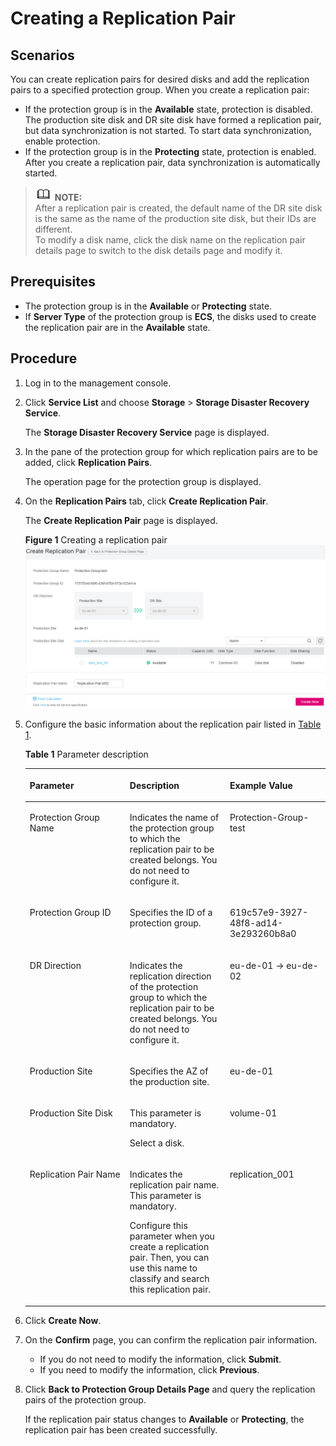 # Creating a Replication Pair<a name="sdrs_ug_rp_0001"></a>

## Scenarios<a name="sdrs_ug_pi_0003_section19872813193710"></a>

You can create replication pairs for desired disks and add the replication pairs to a specified protection group. When you create a replication pair:

-   If the protection group is in the  **Available**  state, protection is disabled. The production site disk and DR site disk have formed a replication pair, but data synchronization is not started. To start data synchronization, enable protection.
-   If the protection group is in the  **Protecting**  state, protection is enabled. After you create a replication pair, data synchronization is automatically started.

>![](public_sys-resources/icon-note.gif) **NOTE:**   
>After a replication pair is created, the default name of the DR site disk is the same as the name of the production site disk, but their IDs are different.  
>To modify a disk name, click the disk name on the replication pair details page to switch to the disk details page and modify it.  

## **Prerequisites**<a name="sdrs_ug_pi_0003_section1528842413918"></a>

-   The protection group is in the  **Available**  or  **Protecting**  state.
-   If  **Server Type**  of the protection group is  **ECS**, the disks used to create the replication pair are in the  **Available**  state.

## Procedure<a name="sdrs_ug_pi_0003_section1243511993716"></a>

1.  Log in to the management console.
2.  Click  **Service List**  and choose  **Storage**  \>  **Storage Disaster Recovery Service**.

    The  **Storage Disaster Recovery Service**  page is displayed.

3.  In the pane of the protection group for which replication pairs are to be added, click  **Replication Pairs**.

    The operation page for the protection group is displayed.

4.  On the  **Replication Pairs**  tab, click  **Create Replication Pair**.

    The  **Create Replication Pair**  page is displayed.

    **Figure  1**  Creating a replication pair<a name="sdrs_ug_pi_0003_fig259912464915"></a>  
    ![](figures/creating-a-replication-pair.png "creating-a-replication-pair")

5.  Configure the basic information about the replication pair listed in  [Table 1](#sdrs_ug_pi_0003_table14113172215131).

    **Table  1**  Parameter description

    <a name="sdrs_ug_pi_0003_table14113172215131"></a>
    <table><thead align="left"><tr id="sdrs_ug_pi_0003_row711682216134"><th class="cellrowborder" valign="top" width="33.33333333333333%" id="mcps1.2.4.1.1"><p id="sdrs_ug_pi_0003_p111164221133"><a name="sdrs_ug_pi_0003_p111164221133"></a><a name="sdrs_ug_pi_0003_p111164221133"></a><strong id="sdrs_ug_pi_0003_b842352706211121"><a name="sdrs_ug_pi_0003_b842352706211121"></a><a name="sdrs_ug_pi_0003_b842352706211121"></a>Parameter</strong></p>
    </th>
    <th class="cellrowborder" valign="top" width="33.33333333333333%" id="mcps1.2.4.1.2"><p id="sdrs_ug_pi_0003_p5116172261316"><a name="sdrs_ug_pi_0003_p5116172261316"></a><a name="sdrs_ug_pi_0003_p5116172261316"></a><strong id="sdrs_ug_pi_0003_b84235270611218"><a name="sdrs_ug_pi_0003_b84235270611218"></a><a name="sdrs_ug_pi_0003_b84235270611218"></a>Description</strong></p>
    </th>
    <th class="cellrowborder" valign="top" width="33.33333333333333%" id="mcps1.2.4.1.3"><p id="sdrs_ug_pi_0003_p1211612224133"><a name="sdrs_ug_pi_0003_p1211612224133"></a><a name="sdrs_ug_pi_0003_p1211612224133"></a><strong>Example Value</strong></p>
    </th>
    </tr>
    </thead>
    <tbody><tr id="sdrs_ug_pi_0003_row16116152218134"><td class="cellrowborder" valign="top" width="33.33333333333333%" headers="mcps1.2.4.1.1 "><p id="sdrs_ug_pi_0003_p1111622216136"><a name="sdrs_ug_pi_0003_p1111622216136"></a><a name="sdrs_ug_pi_0003_p1111622216136"></a>Protection Group Name</p>
    </td>
    <td class="cellrowborder" valign="top" width="33.33333333333333%" headers="mcps1.2.4.1.2 "><p id="sdrs_ug_pi_0003_p12116112241316"><a name="sdrs_ug_pi_0003_p12116112241316"></a><a name="sdrs_ug_pi_0003_p12116112241316"></a>Indicates the name of the protection group to which the replication pair to be created belongs. You do not need to configure it.</p>
    </td>
    <td class="cellrowborder" valign="top" width="33.33333333333333%" headers="mcps1.2.4.1.3 "><p id="sdrs_ug_pi_0003_p11826105813010"><a name="sdrs_ug_pi_0003_p11826105813010"></a><a name="sdrs_ug_pi_0003_p11826105813010"></a>Protection-Group-test</p>
    </td>
    </tr>
    <tr id="sdrs_ug_pi_0003_row13973165510190"><td class="cellrowborder" valign="top" width="33.33333333333333%" headers="mcps1.2.4.1.1 "><p id="sdrs_ug_pi_0003_p29731755161918"><a name="sdrs_ug_pi_0003_p29731755161918"></a><a name="sdrs_ug_pi_0003_p29731755161918"></a>Protection Group ID</p>
    </td>
    <td class="cellrowborder" valign="top" width="33.33333333333333%" headers="mcps1.2.4.1.2 "><p id="sdrs_ug_pi_0003_p9973155518194"><a name="sdrs_ug_pi_0003_p9973155518194"></a><a name="sdrs_ug_pi_0003_p9973155518194"></a>Specifies the ID of a protection group.</p>
    </td>
    <td class="cellrowborder" valign="top" width="33.33333333333333%" headers="mcps1.2.4.1.3 "><p id="sdrs_ug_pi_0003_p1997315541911"><a name="sdrs_ug_pi_0003_p1997315541911"></a><a name="sdrs_ug_pi_0003_p1997315541911"></a>619c57e9-3927-48f8-ad14-3e293260b8a0</p>
    </td>
    </tr>
    <tr id="sdrs_ug_pi_0003_row2116722191312"><td class="cellrowborder" valign="top" width="33.33333333333333%" headers="mcps1.2.4.1.1 "><p id="sdrs_ug_pi_0003_p121161122161311"><a name="sdrs_ug_pi_0003_p121161122161311"></a><a name="sdrs_ug_pi_0003_p121161122161311"></a>DR Direction</p>
    </td>
    <td class="cellrowborder" valign="top" width="33.33333333333333%" headers="mcps1.2.4.1.2 "><p id="sdrs_ug_pi_0003_p121169227135"><a name="sdrs_ug_pi_0003_p121169227135"></a><a name="sdrs_ug_pi_0003_p121169227135"></a>Indicates the replication direction of the protection group to which the replication pair to be created belongs. You do not need to configure it.</p>
    </td>
    <td class="cellrowborder" valign="top" width="33.33333333333333%" headers="mcps1.2.4.1.3 "><p id="sdrs_ug_pi_0003_p11826358193017"><a name="sdrs_ug_pi_0003_p11826358193017"></a><a name="sdrs_ug_pi_0003_p11826358193017"></a>eu-de-01 -&gt; eu-de-02</p>
    </td>
    </tr>
    <tr id="sdrs_ug_pi_0003_row10720384287"><td class="cellrowborder" valign="top" width="33.33333333333333%" headers="mcps1.2.4.1.1 "><p id="sdrs_ug_pi_0003_p1673163813283"><a name="sdrs_ug_pi_0003_p1673163813283"></a><a name="sdrs_ug_pi_0003_p1673163813283"></a>Production Site</p>
    </td>
    <td class="cellrowborder" valign="top" width="33.33333333333333%" headers="mcps1.2.4.1.2 "><p id="sdrs_ug_pi_0003_p1773113862815"><a name="sdrs_ug_pi_0003_p1773113862815"></a><a name="sdrs_ug_pi_0003_p1773113862815"></a>Specifies the AZ of the production site. </p>
    </td>
    <td class="cellrowborder" valign="top" width="33.33333333333333%" headers="mcps1.2.4.1.3 "><p id="sdrs_ug_pi_0003_p101401053173316"><a name="sdrs_ug_pi_0003_p101401053173316"></a><a name="sdrs_ug_pi_0003_p101401053173316"></a>eu-de-01</p>
    </td>
    </tr>
    <tr id="sdrs_ug_pi_0003_row0405151012192"><td class="cellrowborder" valign="top" width="33.33333333333333%" headers="mcps1.2.4.1.1 "><p id="sdrs_ug_pi_0003_p7405810191910"><a name="sdrs_ug_pi_0003_p7405810191910"></a><a name="sdrs_ug_pi_0003_p7405810191910"></a>Production Site Disk</p>
    </td>
    <td class="cellrowborder" valign="top" width="33.33333333333333%" headers="mcps1.2.4.1.2 "><p id="sdrs_ug_pi_0003_p692281643110"><a name="sdrs_ug_pi_0003_p692281643110"></a><a name="sdrs_ug_pi_0003_p692281643110"></a>This parameter is mandatory.</p>
    <p id="sdrs_ug_pi_0003_p1292241693116"><a name="sdrs_ug_pi_0003_p1292241693116"></a><a name="sdrs_ug_pi_0003_p1292241693116"></a>Select a disk.</p>
    </td>
    <td class="cellrowborder" valign="top" width="33.33333333333333%" headers="mcps1.2.4.1.3 "><p id="sdrs_ug_pi_0003_p1928814226494"><a name="sdrs_ug_pi_0003_p1928814226494"></a><a name="sdrs_ug_pi_0003_p1928814226494"></a>volume-01</p>
    </td>
    </tr>
    <tr id="sdrs_ug_pi_0003_row1498954271619"><td class="cellrowborder" valign="top" width="33.33333333333333%" headers="mcps1.2.4.1.1 "><p id="sdrs_ug_pi_0003_p398964210165"><a name="sdrs_ug_pi_0003_p398964210165"></a><a name="sdrs_ug_pi_0003_p398964210165"></a>Replication Pair Name</p>
    </td>
    <td class="cellrowborder" valign="top" width="33.33333333333333%" headers="mcps1.2.4.1.2 "><p id="sdrs_ug_pi_0003_p5904190816573"><a name="sdrs_ug_pi_0003_p5904190816573"></a><a name="sdrs_ug_pi_0003_p5904190816573"></a>Indicates the replication pair name. This parameter is mandatory.</p>
    <p id="sdrs_ug_pi_0003_p6161512716573"><a name="sdrs_ug_pi_0003_p6161512716573"></a><a name="sdrs_ug_pi_0003_p6161512716573"></a>Configure this parameter when you create a replication pair. Then, you can use this name to classify and search this replication pair.</p>
    </td>
    <td class="cellrowborder" valign="top" width="33.33333333333333%" headers="mcps1.2.4.1.3 "><p id="sdrs_ug_pi_0003_p19989164261619"><a name="sdrs_ug_pi_0003_p19989164261619"></a><a name="sdrs_ug_pi_0003_p19989164261619"></a>replication_001</p>
    </td>
    </tr>
    </tbody>
    </table>

6.  Click  **Create Now**.
7.  On the  **Confirm**  page, you can confirm the replication pair information.
    -   If you do not need to modify the information, click  **Submit**.
    -   If you need to modify the information, click  **Previous**.

8.  Click  **Back to Protection Group Details Page**  and query the replication pairs of the protection group.

    If the replication pair status changes to  **Available**  or  **Protecting**, the replication pair has been created successfully.


